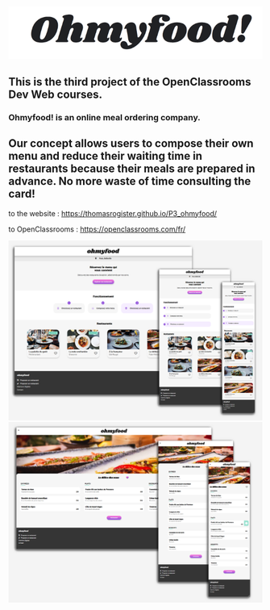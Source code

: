 ![](images%20presentation/ohmyfood%20title.png)
## This is the third project of the OpenClassrooms Dev Web courses.

### Ohmyfood! is an online meal ordering company. 
Our concept allows users to compose their own menu and reduce their waiting time in restaurants because their meals are prepared in advance. 
No more waste of time consulting the card!
---
to the website : https://thomasrogister.github.io/P3_ohmyfood/

to OpenClassrooms : https://openclassrooms.com/fr/

![](images%20presentation/home%20page.png)
![](images%20presentation/restaurants.png)
